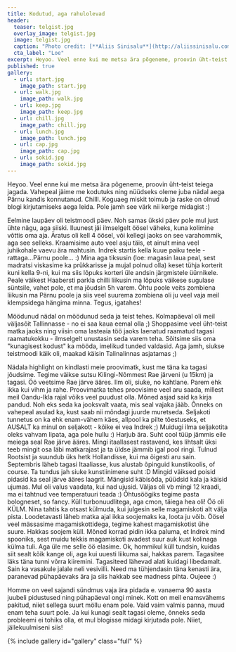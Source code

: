 ```yaml
---
title: Kodutud, aga rahulolevad
header:
  teaser: telgist.jpg
  overlay_image: telgist.jpg
  image: telgist.jpg
  caption: "Photo credit: [**Aliis Sinisalu**](http://aliissinisalu.com)"
  cta_label: "Loe"
excerpt: Heyoo. Veel enne kui me metsa ära põgeneme, proovin üht-teist teiega jagada. Vahepeal jäime me kodutuks ning nüüdseks oleme juba nädal aega Pärnu kandis konnutanud. Chilll. Koguaeg miskit toimub ja raske on olnud blogi kirjutamiseks aega leida. Pole jamh see värk nii kerge midagist :)  
published: true
gallery:
  - url: start.jpg
    image_path: start.jpg
  - url: walk.jpg
    image_path: walk.jpg
  - url: keep.jpg
    image_path: keep.jpg
  - url: chill.jpg
    image_path: chill.jpg
  - url: lunch.jpg
    image_path: lunch.jpg
  - url: cap.jpg
    image_path: cap.jpg
  - url: sokid.jpg
    image_path: sokid.jpg
---
```

Heyoo. Veel enne kui me metsa ära põgeneme, proovin üht-teist teiega jagada. Vahepeal jäime me kodutuks ning nüüdseks oleme juba nädal aega Pärnu kandis konnutanud. Chilll. Koguaeg miskit toimub ja raske on olnud blogi kirjutamiseks aega leida. Pole jamh see värk nii kerge midagist :)

Eelmine laupäev oli teistmoodi päev. Noh samas ükski päev pole mul just ühte nägu, aga siiski. Iluunest jäi ilmselgelt öösel väheks, kuna kolimine võttis oma aja. Äratus oli kell 4 öösel, või kellegi jaoks on see varahommik, aga see selleks. Kraamisime auto veel asju täis, et ainult mina veel juhikohale vaevu ära mahtusin. Indrek startis kella kuue paiku teele - rattaga...Pärnu poole... :) Mina aga tiksusin (loe: magasin laua peal, sest madratsi viskasime ka prükkarisse ja mujal polnud olla) keset tühja korterit kuni kella 9-ni, kui ma siis lõpuks korteri üle andsin järgmistele üürnikele. Peale väikest Haabersti parkla chilli liikusin ma lõpuks väikese sugulase süntsile, vahet pole, et ma jõudsin 5h varem. Õhtu poole veits zombiena liikusin ma Pärnu poole ja siis veel suurema zombiena oli ju veel vaja meil klempsidega hängima minna. Tegus, igatahes!

Möödunud nädal on möödunud seda ja teist tehes. Kolmapäeval oli meil väljasõit Tallinnasse - no ei saa kaua eemal olla ;) Shoppasime veel üht-teist matka jaoks ning viisin oma lasteaia töö jaoks laenatud raamatud tagasi raamatukokku - ilmselgelt unustasin seda varem teha. Sõitsime siis oma "kunagisest kodust" ka mööda, imelikud tunded valdasid. Aga jamh, siukse teistmoodi käik oli, maakad käisin Talinalinnas asjatamas ;)

Nädala highlight on kindlasti meie proovimatk, kust me täna ka tagasi jõudsime. Tegime väikse sutsu Kilingi-Nõmmest Rae järveni (u 15km) ja tagasi. Öö veetsime Rae järve ääres. Ilm oli, siuke, no kahtlane. Parem ehk ikka kui vihm ja rahe. Proovimatka tehes proovisime veel aru saada, millest meil Oandu-Ikla rajal võiks veel puudust olla. Mõned asjad said ka kirja pandud. Noh eks seda ka jooksvalt vaata, mis seal vajaka jääb. Õnneks on vahepeal asulad ka, kust saab nii mõndagi juurde muretseda. Seljakoti tunnetus on ka ehk enam-vähem käes, allpool ka pilte tõestuseks, et AUSALT ka minul on seljakott - kõike ei vea Indrek ;) Muidugi ilma seljakotita oleks vahvam lipata, aga pole hullu :) Harjub ära. Suht cool tüüp jämmis eile meiega seal Rae järve ääres. Mingi itaallasest rastavend, kes lihtsalt üksi teeb mingit osa läbi matkarajast ja ta üldse jämmib igal pool ringi. Tulnud Rootsist ja suundub üks hetk Hollandisse, kui ma õigesti aru sain. Septembris läheb tagasi Itaaliasse, kus alustab õpinguid kunstikoolis, of course. Ta tundus jah siuke kunstiinimene suht :D Mingid väiksed poisid pidasid ka seal järve ääres laagrit. Mängisid käbisõda, püüdsid kala ja käisid ujumas. Mul oli valus vaadata, kui nad ujusid. Väljas oli vb mingi 12 kraadi, ma ei tahtnud vee temperatuuri teada :) Õhtusöögiks tegime pasta bologneset, so fancy. Küll turbonuudlitega, aga cmon, täiega hea oli! Öö oli KÜLM. Nina tahtis ka otsast külmuda, kui julgesin selle magamiskoti alt välja pista. Loodetavasti läheb matka ajal ikka soojemaks ka, loota ju võib. Öösel veel mässasime magamiskottidega, tegime kahest magamiskotist ühe suure. Hakkas soojem küll. Mõned korrad pidin ikka paluma, et Indrek mind spooniks, sest muidu tekkis magamiskoti avadest suur auk kust kolinaga külma tuli. Aga üle me selle öö elasime. Ok, hommikul küll tundsin, kuidas siit sealt kõik kange oli, aga kui uuesti liikuma sai, hakkas parem. Tagasitee läks täna tunni võrra kiiremini. Tagasiteed lähevad alati kuidagi libedamalt. Sain ka vasakule jalale neli vesivilli. Need ma tühjendasin täna kenasti ära, paranevad pühapäevaks ära ja siis hakkab see madness pihta. Oujeee :)

Homme on veel sajandi sündmus vaja ära pidada e. vanaema 90 aasta juubeli pidustused ning pühapäeval ongi minek. Kott on meil enamsvähems pakitud, niiet sellega suurt möllu enam pole. Vaid vaim valmis panna, muud enam teha suurt pole. Ja kui kunagi sealt tagasi oleme, õnneks seda probleemi ei tohiks olla, et mul blogisse midagi kirjutada pole. Niiet, jällekuulmiseni siis!

{% include gallery id="gallery" class="full" %}
